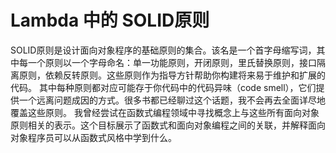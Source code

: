 # Lambda 中的 SOLID原则

SOLID原则是设计面向对象程序的基础原则的集合。该名是一个首字母缩写词，其中每一个原则以一个字母命名：单一功能原则，开闭原则，里氏替换原则，接口隔离原则，依赖反转原则。这些原则作为指导方针帮助你构建将来易于维护和扩展的代码。
其中每种原则都对应可能存于你代码中的代码异味（code smell），它们提供一个远离问题成因的方式。很多书都已经聊过这个话题，我不会再去全面详尽地覆盖这些原则。
我曾经尝试在函数式编程领域中寻找概念上与这些所有面向对象原则相关的表示。这个目标展示了函数式和面向对象编程之间的关联，并解释面向对象程序员可以从函数式风格中学到什么。
